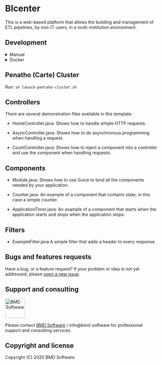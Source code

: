 # BIcenter
This is a web-based platform that allows the building and management of ETL pipelines, by non-IT users, in a multi-institution environment.

## Development
<details>
  <summary>Manual</summary>

  ### Usage
  Run this using [sbt](http://www.scala-sbt.org/) (you need to have `sbt` installed for this to work).

  1. Run Pentaho server: `sh run.sh`. In case it fails due to permissions, either configure your docker to run without requiring *sudo* or run ```sudo sh run.sh``` instead.
  2. Create database with the specifications found in [application.conf](conf/application.conf)
  3. Run Web App: `sbt run`
  4. In the MySQL database, add the necessary items to User_Institution:
      ```mysql
      use teste;
      insert into User_Institution values (1, 1);
      insert into User_Institution values (1, 2);
      ```
  5. On the [web app](http://localhost:9000), preform the following operations:
      1. On the resources tab, add:
          * The **Data source(s)**. In here you should specify the databases you want to connect to.
          * The **Task(s)**. These are the tasks to which you can drag components into and define your flux.
      2. After having defined at least one task, choose it and add the components you desire into the graph editor and edit them as you see fit.

  ### Troubleshooting
  If you run into any problems, please check the following suggestions:

  -   In case of `sun.security.validator.ValidatorException` or `sun.security.provider.certpath.SunCertPathBuilderException`:
      1. Export the CA certificate from the specified URL
      2. Update java certificates with the specific certificate
          ```bash
          cd $JAVA_HOME/lib/security
          sudo keytool -import -trustcacerts -cacerts -alias sectigo -file path/to/file
          ```
  - In the case of missing dependencies during the installation, such as:
      - sbt.ResolveException: unresolved dependency: com.bmdsoftware#sbt-rjs;1.0.9: not found
          ```bash
          git clone https://github.com/BMDSoftware/sbt-rjs.git
          cd sbt-rjs
          sbt publishLocal
          ```
      - sbt.ResolveException: unresolved dependency: com.bicou.sbt#sbt-hbs;1.0.8: not found
          ```bash
          git clone https://github.com/BMDSoftware/sbt-hbs.git
          cd sbt-hbs
          sbt publishLocal
          ```
      - sbt.ResolveException: unresolved dependency: jline#jline;2.11: not found
          - Add repositories into the file `~/.sbt/repositories` (This file may not exist) [more details](https://stackoverflow.com/questions/42438544/sbt-installation-error-module-not-found-org-scala-sbt-ivyivy2-3-0-sbt-2cf13e)
          ```ini
          [repositories]
          local
          sbt-releases-repo: https://repo.typesafe.com/typesafe/ivy-releases/, [organization]/[module]/(scala_[scalaVersion]/)(sbt_[sbtVersion]/)[revision]/[type]s/[artifact](-[classifier]).[ext]
          sbt-plugins-repo: https://repo.scala-sbt.org/scalasbt/sbt-plugin-releases/, [organization]/[module]/(scala_[scalaVersion]/)(sbt_[sbtVersion]/)[revision]/[type]s/[artifact](-[classifier]).[ext]
          maven-central: https://repo1.maven.org/maven2/
          ```
</details>

<details>
  <summary>Docker</summary>

  ### Usage
  Run: `sh launch-dev.sh`

</details>

## Penatho (Carte) Cluster
Run: `sh launch-pentaho-cluster.sh`


## Controllers
There are several demonstration files available in this template.

- HomeController.java:
  Shows how to handle simple HTTP requests.

- AsyncController.java:
  Shows how to do asynchronous programming when handling a request.

- CountController.java:
  Shows how to inject a component into a controller and use the component when
  handling requests.

## Components
- Module.java:
  Shows how to use Guice to bind all the components needed by your application.

- Counter.java:
  An example of a component that contains state, in this case a simple counter.

- ApplicationTimer.java:
  An example of a component that starts when the application starts and stops
  when the application stops.

## Filters
- ExampleFilter.java
  A simple filter that adds a header to every response.

## Bugs and features requests
Have a bug, or a feature request?
If your problem or idea is not yet addressed, please [open a new issue](https://github.com/bioinformatics-ua/BIcenter/issues/new).

## Support and consulting
[<img src="https://raw.githubusercontent.com/wiki/BMDSoftware/dicoogle/images/bmd.png" height="64" alt="BMD Software">](https://www.bmd-software.com)

Please contact [BMD Software](https://www.bmd-software.com) / info@bmd-software for professional support and consulting services.

## Copyright and license
Copyright (C) 2020 BMD Software
